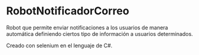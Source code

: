 # RobotNotificadorCorreo
Robot que permite enviar notificaciones a los usuarios de manera automática definiendo ciertos tipo de información a usuarios determinados.

Creado con selenium en el lenguaje de C#.
